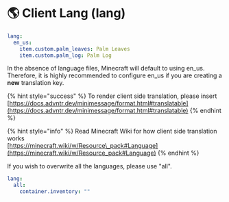 # 🌎️ Client Lang (lang)

```yaml
lang:
  en_us:
    item.custom.palm_leaves: Palm Leaves
    item.custom.palm_log: Palm Log
```

In the absence of language files, Minecraft will default to using en\_us. Therefore, it is highly recommended to configure en\_us if you are creating a **new** translation key.&#x20;

{% hint style="success" %}
To render client side translation, please insert [https://docs.advntr.dev/minimessage/format.html#translatable](https://docs.advntr.dev/minimessage/format.html#translatable)
{% endhint %}

{% hint style="info" %}
Read Minecraft Wiki for how client side translation works\
[https://minecraft.wiki/w/Resource\_pack#Language](https://minecraft.wiki/w/Resource_pack#Language)
{% endhint %}

If you wish to overwrite all the languages, please use "all".

```yaml
lang:
  all:
    container.inventory: ""
```
